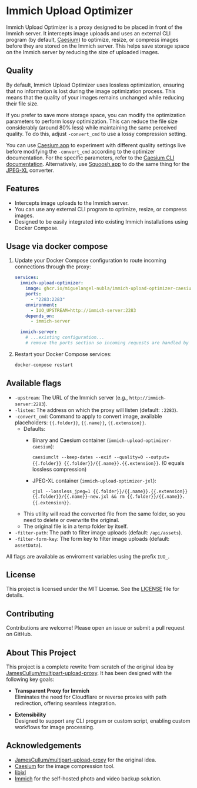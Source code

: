 # Immich Upload Optimizer

Immich Upload Optimizer is a proxy designed to be placed in front of the Immich server. It intercepts image uploads and uses an external CLI program (by default, [Caesium](https://github.com/Lymphatus/caesium-clt)) to optimize, resize, or compress images before they are stored on the Immich server. This helps save storage space on the Immich server by reducing the size of uploaded images.

## Quality

By default, Immich Upload Optimizer uses lossless optimization, ensuring that no information is lost during the image optimization process. This means that the quality of your images remains unchanged while reducing their file size.

If you prefer to save more storage space, you can modify the optimization parameters to perform lossy optimization. This can reduce the file size considerably (around 80% less) while maintaining the same perceived quality. To do this, adjust `-convert_cmd` to use a lossy compression setting.

You can use [Caesium.app](https://caesium.app/) to experiment with different quality settings live before modifying the `-convert_cmd` according to the optimizer documentation. For the specific parameters, refer to the [Caesium CLI documentation](https://github.com/Lymphatus/caesium-clt). Alternatively, use [Squoosh.app](https://squoosh.app/) to do the same thing for the [JPEG-XL](https://github.com/libjxl/libjxl) converter.

## Features

- Intercepts image uploads to the Immich server.
- You can use any external CLI program to optimize, resize, or compress images.
- Designed to be easily integrated into existing Immich installations using Docker Compose.

## Usage via docker compose

1. Update your Docker Compose configuration to route incoming connections through the proxy:

    ```yaml
    services:
      immich-upload-optimizer:
        image: ghcr.io/miguelangel-nubla/immich-upload-optimizer-caesium:latest
        ports:
          - "2283:2283"
        environment:
          - IUO_UPSTREAM=http://immich-server:2283
        depends_on:
          - immich-server

      immich-server:
        # ...existing configuration...
        # remove the ports section so incoming requests are handled by the proxy by default
    ```

2. Restart your Docker Compose services:

    ```sh
    docker-compose restart
    ```

## Available flags

  - `-upstream`: The URL of the Immich server (e.g., `http://immich-server:2283`).
  - `-listen`: The address on which the proxy will listen (default: `:2283`).
  - `-convert_cmd`: Command to apply to convert image, available placeholders: `{{.folder}}`, `{{.name}}`, `{{.extension}}`. 
    - Defaults:
      - Binary and Caesium container (`immich-upload-optimizer-caesium`):

        `caesiumclt --keep-dates --exif --quality=0 --output={{.folder}} {{.folder}}/{{.name}}.{{.extension}}`. (0 equals lossless compression)
      - JPEG-XL container (`immich-upload-optimizer-jxl`):

        `cjxl --lossless_jpeg=1 {{.folder}}/{{.name}}.{{.extension}} {{.folder}}/{{.name}}-new.jxl && rm {{.folder}}/{{.name}}.{{.extension}}`.
    - This utility will read the converted file from the same folder, so you need to delete or overwrite the original.
    - The original file is in a temp folder by itself.
  - `-filter-path`: The path to filter image uploads (default: `/api/assets`).
  - `-filter-form-key`: The form key to filter image uploads (default: `assetData`).

  All flags are available as enviroment variables using the prefix `IUO_`.

## License

This project is licensed under the MIT License. See the [LICENSE](LICENSE) file for details.

## Contributing

Contributions are welcome! Please open an issue or submit a pull request on GitHub.

## About This Project 

This project is a complete rewrite from scratch of the original idea by [JamesCullum/multipart-upload-proxy](https://github.com/JamesCullum/multipart-upload-proxy). It has been designed with the following key goals:

- **Transparent Proxy for Immich**  
  Eliminates the need for Cloudflare or reverse proxies with path redirection, offering seamless integration.

- **Extensibility**  
  Designed to support any CLI program or custom script, enabling custom workflows for image processing.

## Acknowledgements

- [JamesCullum/multipart-upload-proxy](https://github.com/JamesCullum/multipart-upload-proxy) for the original idea.
- [Caesium](https://github.com/Lymphatus/caesium) for the image compression tool.
- [libjxl](https://github.com/libjxl/libjxl)
- [Immich](https://github.com/immich-app/immich) for the self-hosted photo and video backup solution.